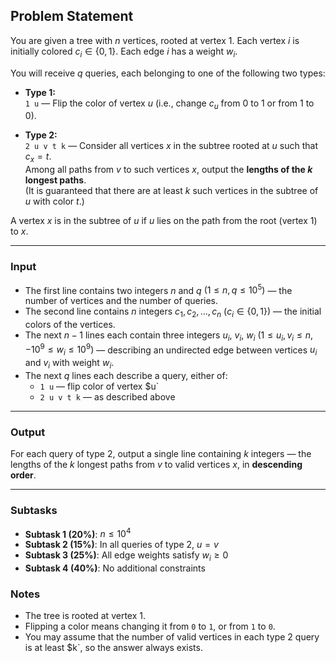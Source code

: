 ## Problem Statement

You are given a tree with $n$ vertices, rooted at vertex $1$. Each vertex $i$ is initially colored $c_i \in \{0, 1\}$. Each edge $i$ has a weight $w_i$.

You will receive $q$ queries, each belonging to one of the following two types:

- **Type 1:**  
  `1 u` — Flip the color of vertex $u$ (i.e., change $c_u$ from $0$ to $1$ or from $1$ to $0$).

- **Type 2:**  
  `2 u v t k` — Consider all vertices $x$ in the subtree rooted at $u$ such that $c_x = t$.  
  Among all paths from $v$ to such vertices $x$, output the **lengths of the $k$ longest paths**.  
  (It is guaranteed that there are at least $k$ such vertices in the subtree of $u$ with color $t$.)

A vertex $x$ is in the subtree of $u$ if $u$ lies on the path from the root (vertex $1$) to $x$.

---

### Input

- The first line contains two integers $n$ and $q$ $(1 \leq n, q \leq 10^5)$ — the number of vertices and the number of queries.
- The second line contains $n$ integers $c_1, c_2, \dots, c_n$ $(c_i \in \{0,1\})$ — the initial colors of the vertices.
- The next $n-1$ lines each contain three integers $u_i$, $v_i$, $w_i$ $(1 \leq u_i, v_i \leq n, -10^9 \leq w_i \leq 10^9)$ — describing an undirected edge between vertices $u_i$ and $v_i$ with weight $w_i$.
- The next $q$ lines each describe a query, either of:
  - `1 u` — flip color of vertex $u`
  - `2 u v t k` — as described above

---

### Output

For each query of type 2, output a single line containing $k$ integers — the lengths of the $k$ longest paths from $v$ to valid vertices $x$, in **descending order**.

---

### Subtasks

- **Subtask 1 (20%)**: $n \leq 10^4$
- **Subtask 2 (15%)**: In all queries of type 2, $u = v$
- **Subtask 3 (25%)**: All edge weights satisfy $w_i \geq 0$
- **Subtask 4 (40%)**: No additional constraints

### Notes

- The tree is rooted at vertex $1$.
- Flipping a color means changing it from `0` to `1`, or from `1` to `0`.
- You may assume that the number of valid vertices in each type 2 query is at least $k`, so the answer always exists.

